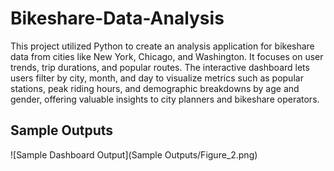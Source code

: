 # Bikeshare-Data-Analysis

This project utilized Python to create an analysis application for bikeshare data 
                    from cities like New York, Chicago, and Washington. It focuses on user trends, 
                    trip durations, and popular routes. The interactive dashboard lets users filter by city, month, and day to visualize metrics such as popular stations, peak riding hours, and demographic breakdowns by age and gender, offering valuable insights to city planners and bikeshare operators.

## Sample Outputs
![Sample Dashboard Output](Sample Outputs/Figure_2.png)

